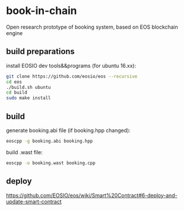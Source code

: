 # book-in-chain
Open research prototype of booking system, based on EOS blockchain engine

## build preparations
  install EOSIO dev tools&&programs (for ubuntu 16.xx):
  ``` bash
  git clone https://github.com/eosio/eos --recursive
  cd eos
  ./build.sh ubuntu
  cd build
  sudo make install
  ```

## build
  generate booking.abi file (if booking.hpp changed):
  ``` bash
  eoscpp -g booking.abi booking.hpp
  ```  
  build .wast file:
  ``` bash 
  eoscpp -o booking.wast booking.cpp
  ```
 ## deploy 
 https://github.com/EOSIO/eos/wiki/Smart%20Contract#6-deploy-and-update-smart-contract
